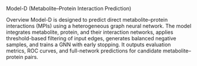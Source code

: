 Model-D (Metabolite–Protein Interaction Prediction)

Overview
Model-D is designed to predict direct metabolite–protein interactions (MPIs) using a heterogeneous graph neural network. The model integrates metabolite, protein, and their interaction networks, applies threshold-based filtering of input edges, generates balanced negative samples, and trains a GNN with early stopping. It outputs evaluation metrics, ROC curves, and full-network predictions for candidate metabolite–protein pairs.